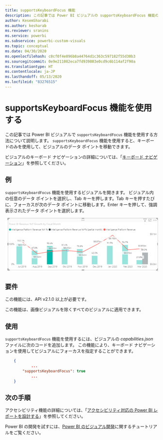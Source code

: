 ```yaml
---
title: supportsKeyboardFocus 機能
description: この記事では Power BI ビジュアルの supportsKeyboardFocus 機能の使用方法とその要件について説明します。
author: KesemSharabi
ms.author: kesharab
ms.reviewer: sranins
ms.service: powerbi
ms.subservice: powerbi-custom-visuals
ms.topic: conceptual
ms.date: 04/30/2020
ms.openlocfilehash: c8cf0f4e896b8a44764d1c363c597182f55d30b3
ms.sourcegitcommit: 0e9e211082eca7fd939803e0cd9c6b114af2f90a
ms.translationtype: HT
ms.contentlocale: ja-JP
ms.lasthandoff: 05/13/2020
ms.locfileid: "83276515"
---
```

# <a name="use-the-supportskeyboardfocus-feature"></a>supportsKeyboardFocus 機能を使用する

この記事では Power BI ビジュアルで `supportsKeyboardFocus` 機能を使用する方法について説明します。
`supportsKeyboardFocus` 機能を使用すると、キーボードのみを使用して、ビジュアルのデータ ポイントを移動できます。

ビジュアルのキーボード ナビゲーションの詳細については、「[キーボード ナビゲーション](../../create-reports/desktop-accessibility-consuming-tools.md#keyboard-navigation)」を参照してください。

## <a name="example"></a>例

`supportsKeyboardFocus` 機能を使用するビジュアルを開きます。 ビジュアル内の任意のデータ ポイントを選択し、Tab キーを押します。Tab キーを押すたびに、フォーカスが次のデータ ポイントに移動します。Enter キーを押して、強調表示されたデータ ポイントを選択します。

![Supports keyboard focus の例](./media/supportskeyboardfocus-feature/supports-keyboard-focus-example.png)

## <a name="requirements"></a>要件

この機能には、API v2.1.0 以上が必要です。

この機能は、画像ビジュアルを除くすべてのビジュアルに適用できます。

## <a name="usage"></a>使用

`supportsKeyboardFocus` 機能を使用するには、ビジュアルの *capabilities.json* ファイルに次のコードを追加します。
この機能により、キーボード ナビゲーションを使用してビジュアルにフォーカスを指定することができます。

```json
    {   
            ...
        "supportsKeyboardFocus": true
            ...
    }

```

## <a name="next-steps"></a>次の手順

アクセシビリティ機能の詳細については、「[アクセシビリティ対応の Power BI レポートを設計する](../../create-reports/desktop-accessibility-creating-reports.md)」を参照してください。

Power BI の開発を試すには、[Power BI のビジュアル開発](custom-visual-develop-tutorial.md)に関するチュートリアルをご覧ください。
